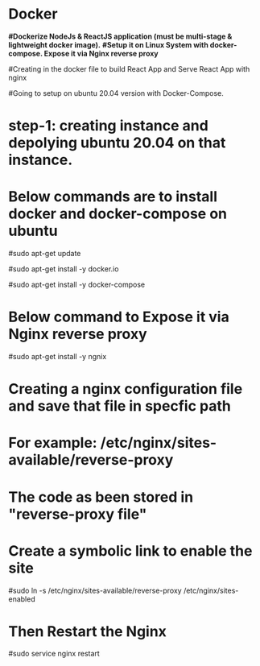 # Docker
**#Dockerize NodeJs & ReactJS application (must be multi-stage & lightweight docker image).**
**#Setup it on Linux System with docker-compose. Expose it via Nginx reverse proxy**

#Creating in the docker file to build React App and Serve React App with nginx 

#Going to setup on ubuntu 20.04 version with Docker-Compose.
# step-1: creating instance and depolying ubuntu 20.04 on that instance.
# Below commands are to install docker and docker-compose on ubuntu
#sudo apt-get update

#sudo apt-get install -y docker.io

#sudo apt-get install -y docker-compose

# Below command to Expose it via Nginx reverse proxy

#sudo apt-get install -y ngnix
# Creating a nginx configuration file and save that file in specfic path 
# For example: /etc/nginx/sites-available/reverse-proxy
# The code as been stored in "reverse-proxy file" 
# Create a symbolic link to enable the site
#sudo ln -s /etc/nginx/sites-available/reverse-proxy /etc/nginx/sites-enabled
# Then Restart the Nginx
#sudo service nginx restart
